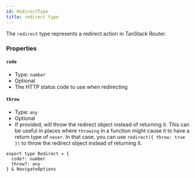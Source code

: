 ```yaml
---
id: RedirectType
title: redirect type
---
```


The `redirect` type represents a redirect action in TanStack Router.

### Properties

#### `code`

- Type: `number`
- Optional
- The HTTP status code to use when redirecting

#### `throw`

- Type: `any`
- Optional
- If provided, will throw the redirect object instead of returning it. This can be useful in places where `throwing` in a function might cause it to have a return type of `never`. In that case, you can use `redirect({ throw: true })` to throw the redirect object instead of returning it.

```tsx
export type Redirect = {
  code?: number
  throw?: any
} & NavigateOptions
```
